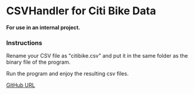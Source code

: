 # CSVHandler for Citi Bike Data

**For use in an internal project.**

### Instructions
Rename your CSV file as "citibike.csv" and put it in the same folder as the binary file of the program.

Run the program and enjoy the resulting csv files.

[GitHub URL](https://github.com/tomihasa/csvhandler)
